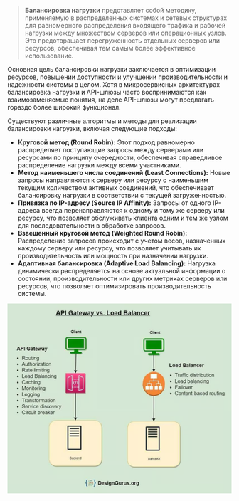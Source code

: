 > **Балансировка нагрузки** представляет собой методику, применяемую в распределенных системах и сетевых структурах для равномерного распределения входящего трафика и рабочей нагрузки между множеством серверов или операционных узлов. Это предотвращает перегруженность отдельных серверов или ресурсов, обеспечивая тем самым более эффективное использование.

Основная цель балансировки нагрузки заключается в оптимизации ресурсов, повышении доступности и улучшении производительности и надежности системы в целом.
Хотя в микросервисных архитектурах балансировка нагрузки и API-шлюзы часто воспринимаются как взаимозаменяемые понятия, на деле API-шлюзы могут предлагать гораздо более широкий функционал.

Существуют различные алгоритмы и методы для реализации балансировки нагрузки, включая следующие подходы:

- **Круговой метод (Round Robin):** Этот подход равномерно распределяет поступающие запросы между серверами или ресурсами по принципу очередности, обеспечивая справедливое распределение нагрузки между всеми участниками.
- **Метод наименьшего числа соединений (Least Connections):** Новые запросы направляются к серверу или ресурсу с наименьшим текущим количеством активных соединений, что обеспечивает балансировку нагрузки в соответствии с текущей загруженностью.
- **Привязка по IP-адресу (Source IP Affinity):** Запросы от одного IP-адреса всегда перенаправляются к одному и тому же серверу или ресурсу, что позволяет обслуживать клиента одним и тем же узлом для последовательности в обработке запросов.
- **Взвешенный круговой метод (Weighted Round Robin):** Распределение запросов происходит с учетом весов, назначенных каждому серверу или ресурсу, что позволяет учитывать их производительность или мощность при назначении нагрузки.
- **Адаптивная балансировка (Adaptive Load Balancing):** Нагрузка динамически распределяется на основе актуальной информации о состоянии, производительности или других метриках серверов или ресурсов, что позволяет оптимизировать производительность системы.

![Untitled](image-storage/Untitled%205.png)